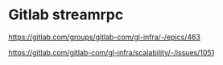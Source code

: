 # Gitlab streamrpc


https://gitlab.com/groups/gitlab-com/gl-infra/-/epics/463

https://gitlab.com/gitlab-com/gl-infra/scalability/-/issues/1051